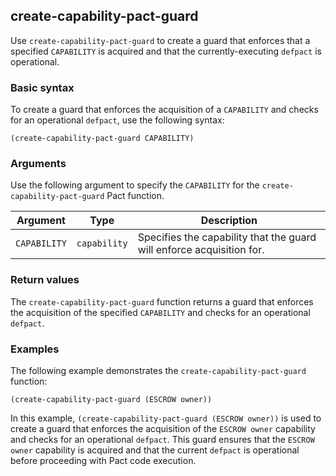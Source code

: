 ## create-capability-pact-guard
Use `create-capability-pact-guard` to create a guard that enforces that a specified `CAPABILITY` is acquired and that the currently-executing `defpact` is operational.

### Basic syntax

To create a guard that enforces the acquisition of a `CAPABILITY` and checks for an operational `defpact`, use the following syntax:

`(create-capability-pact-guard CAPABILITY)`

### Arguments

Use the following argument to specify the `CAPABILITY` for the `create-capability-pact-guard` Pact function.

| Argument | Type | Description |
| --- | --- | --- |
| `CAPABILITY` | `capability` | Specifies the capability that the guard will enforce acquisition for. |

### Return values

The `create-capability-pact-guard` function returns a guard that enforces the acquisition of the specified `CAPABILITY` and checks for an operational `defpact`.

### Examples

The following example demonstrates the `create-capability-pact-guard` function:

```pact
(create-capability-pact-guard (ESCROW owner))
```

In this example, `(create-capability-pact-guard (ESCROW owner))` is used to create a guard that enforces the acquisition of the `ESCROW owner` capability and checks for an operational `defpact`. This guard ensures that the `ESCROW owner` capability is acquired and that the current `defpact` is operational before proceeding with Pact code execution.

